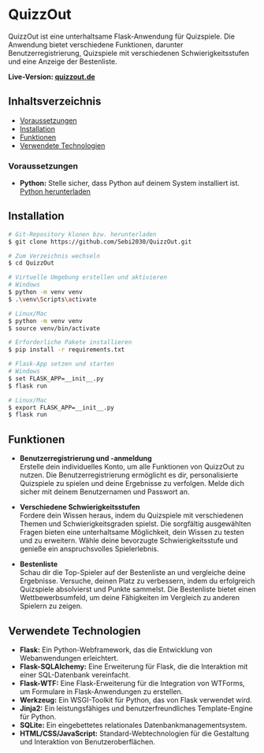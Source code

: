 # QuizzOut


QuizzOut ist eine unterhaltsame Flask-Anwendung für Quizspiele. Die Anwendung bietet verschiedene Funktionen, darunter Benutzerregistrierung, Quizspiele mit verschiedenen Schwierigkeitsstufen und eine Anzeige der Bestenliste.

**Live-Version: [quizzout.de](https://quizzout.de)**

## Inhaltsverzeichnis

- [Voraussetzungen](#voraussetzungen)  
- [Installation](#installation)
- [Funktionen](#funktionen)
- [Verwendete Technologien](#verwendete-technologien)

### Voraussetzungen

- **Python:** Stelle sicher, dass Python auf deinem System installiert ist. [Python herunterladen](https://www.python.org/downloads/)

## Installation

```bash
# Git-Repository klonen bzw. herunterladen
$ git clone https://github.com/Sebi2030/QuizzOut.git

# Zum Verzeichnis wechseln
$ cd QuizzOut

# Virtuelle Umgebung erstellen und aktivieren
# Windows
$ python -m venv venv
$ .\venv\Scripts\activate

# Linux/Mac
$ python -m venv venv
$ source venv/bin/activate

# Erforderliche Pakete installieren
$ pip install -r requirements.txt

# Flask-App setzen und starten
# Windows
$ set FLASK_APP=__init__.py
$ flask run

# Linux/Mac
$ export FLASK_APP=__init__.py
$ flask run
```

## Funktionen

- **Benutzerregistrierung und -anmeldung**    
Erstelle dein individuelles Konto, um alle Funktionen von QuizzOut zu nutzen. Die Benutzerregistrierung ermöglicht es dir, personalisierte Quizspiele zu spielen und deine Ergebnisse zu verfolgen. Melde dich sicher mit deinem Benutzernamen und Passwort an.

- **Verschiedene Schwierigkeitsstufen**    
Fordere dein Wissen heraus, indem du Quizspiele mit verschiedenen Themen und Schwierigkeitsgraden spielst. Die sorgfältig ausgewählten Fragen bieten eine unterhaltsame Möglichkeit, dein Wissen zu testen und zu erweitern. Wähle deine bevorzugte Schwierigkeitsstufe und genieße ein anspruchsvolles Spielerlebnis.

- **Bestenliste**    
Schau dir die Top-Spieler auf der Bestenliste an und vergleiche deine Ergebnisse. Versuche, deinen Platz zu verbessern, indem du erfolgreich Quizspiele absolvierst und Punkte sammelst. Die Bestenliste bietet einen Wettbewerbsumfeld, um deine Fähigkeiten im Vergleich zu anderen Spielern zu zeigen.

## Verwendete Technologien

- **Flask:** Ein Python-Webframework, das die Entwicklung von Webanwendungen erleichtert.
- **Flask-SQLAlchemy:** Eine Erweiterung für Flask, die die Interaktion mit einer SQL-Datenbank vereinfacht.
- **Flask-WTF:** Eine Flask-Erweiterung für die Integration von WTForms, um Formulare in Flask-Anwendungen zu erstellen.
- **Werkzeug:** Ein WSGI-Toolkit für Python, das von Flask verwendet wird.
- **Jinja2:** Ein leistungsfähiges und benutzerfreundliches Template-Engine für Python.
- **SQLite:** Ein eingebettetes relationales Datenbankmanagementsystem.
- **HTML/CSS/JavaScript:** Standard-Webtechnologien für die Gestaltung und Interaktion von Benutzeroberflächen.
